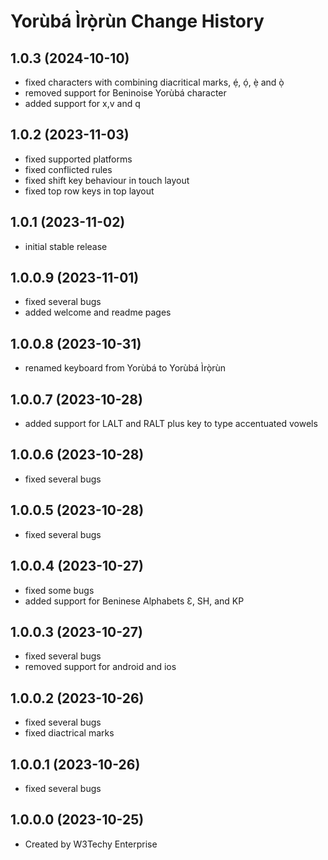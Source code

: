 Yorùbá Ìrọ̀rùn Change History
====================
1.0.3 (2024-10-10)
----------------
* fixed characters with combining diacritical marks, ẹ́, ọ́, ẹ̀ and ọ̀
* removed support for Beninoise Yorùbá character
* added support for x,v and q

1.0.2 (2023-11-03)
----------------
* fixed supported platforms
* fixed conflicted rules
* fixed shift key behaviour in touch layout
* fixed top row keys in top layout

1.0.1 (2023-11-02)
----------------
* initial stable release

1.0.0.9 (2023-11-01)
----------------
* fixed several bugs
* added welcome and readme pages

1.0.0.8 (2023-10-31)
----------------
* renamed keyboard from Yorùbá to Yorùbá Ìrọ̀rùn

1.0.0.7 (2023-10-28)
----------------
* added support for LALT and RALT plus key to type accentuated vowels

1.0.0.6 (2023-10-28)
----------------
* fixed several bugs

1.0.0.5 (2023-10-28)
----------------
* fixed several bugs

1.0.0.4 (2023-10-27)
----------------
* fixed some bugs
* added support for Beninese Alphabets Ɛ, SH, and KP

1.0.0.3 (2023-10-27)
---------------- 
* fixed several bugs
* removed support for android and ios

1.0.0.2 (2023-10-26)
----------------
* fixed several bugs
* fixed diactrical marks

1.0.0.1 (2023-10-26)
----------------
* fixed several bugs

1.0.0.0 (2023-10-25)
----------------
* Created by W3Techy Enterprise
